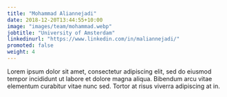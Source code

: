 ```yaml
---
title: "Mohammad Aliannejadi"
date: 2018-12-20T13:44:55+10:00
image: "images/team/mohammad.webp"
jobtitle: "University of Amsterdam"
linkedinurl: "https://www.linkedin.com/in/maliannejadi/"
promoted: false
weight: 4
---
```


Lorem ipsum dolor sit amet, consectetur adipiscing elit, sed do eiusmod tempor incididunt ut labore et dolore magna aliqua. Bibendum arcu vitae elementum curabitur vitae nunc sed. Tortor at risus viverra adipiscing at in.
